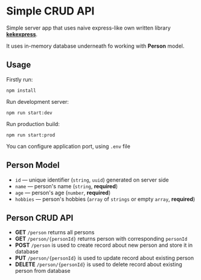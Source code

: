 # Simple CRUD API

Simple server app that uses naive express-like own written library **[kekexpress](packages/kekexpress/README.md)**.

It uses in-memory database underneath fo working with **Person** model.

## Usage

Firstly run:
```
npm install
```

Run development server:
```
npm run start:dev
```

Run production build:
```
npm run start:prod
```

You can configure application port, using `.env` file

## Person Model
- `id` — unique identifier (`string`, `uuid`) generated on server side
- `name` — person's name (`string`, **required**)
- `age` — person's age (`number`, **required**)
- `hobbies` — person's hobbies (`array` of `strings` or empty `array`, **required**)

## Person CRUD API
- **GET** `/person` returns all persons
- **GET** `/person/{personId}` returns person with corresponding `personId`
- **POST** `/person` is used to create record about new person and store it in database
- **PUT** `/person/{personId}` is used to update record about existing person
- **DELETE** `/person/{personId}` is used to delete record about existing person from database
